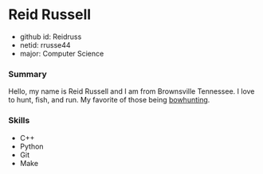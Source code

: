 # Reid Russell
* github id: Reidruss
* netid: rrusse44
* major: Computer Science

### Summary
Hello, my name is Reid Russell and I am from Brownsville Tennessee. I love to hunt, fish, and run. My favorite of those being [bowhunting](https://www.bowhunting.com/).

### Skills
* C++
* Python
* Git
* Make







